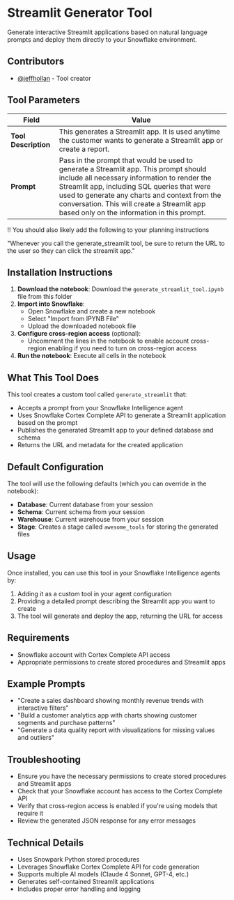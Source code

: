 # Streamlit Generator Tool

Generate interactive Streamlit applications based on natural language prompts and deploy them directly to your Snowflake environment.

## Contributors

- [@jeffhollan](https://github.com/jeffhollan) - Tool creator

## Tool Parameters

| Field | Value |
|-------|-------|
| **Tool Description** | This generates a Streamlit app. It is used anytime the customer wants to generate a Streamlit app or create a report. |
| **Prompt** | Pass in the prompt that would be used to generate a Streamlit app. This prompt should include all necessary information to render the Streamlit app, including SQL queries that were used to generate any charts and context from the conversation. This will create a Streamlit app based only on the information in this prompt. |

‼️ You should also likely add the following to your planning instructions

"Whenever you call the generate_streamlit tool, be sure to return the URL to the user so they can click the streamlit app."

## Installation Instructions

1. **Download the notebook**: Download the `generate_streamlit_tool.ipynb` file from this folder
2. **Import into Snowflake**: 
   - Open Snowflake and create a new notebook
   - Select "Import from IPYNB File" 
   - Upload the downloaded notebook file
3. **Configure cross-region access** (optional): 
   - Uncomment the lines in the notebook to enable account cross-region enabling if you need to turn on cross-region access
4. **Run the notebook**: Execute all cells in the notebook
## What This Tool Does

This tool creates a custom tool called `generate_streamlit` that:
- Accepts a prompt from your Snowflake Intelligence agent
- Uses Snowflake Cortex Complete API to generate a Streamlit application based on the prompt
- Publishes the generated Streamlit app to your defined database and schema
- Returns the URL and metadata for the created application

## Default Configuration

The tool will use the following defaults (which you can override in the notebook):
- **Database**: Current database from your session
- **Schema**: Current schema from your session  
- **Warehouse**: Current warehouse from your session
- **Stage**: Creates a stage called `awesome_tools` for storing the generated files

## Usage

Once installed, you can use this tool in your Snowflake Intelligence agents by:
1. Adding it as a custom tool in your agent configuration
2. Providing a detailed prompt describing the Streamlit app you want to create
3. The tool will generate and deploy the app, returning the URL for access

## Requirements

- Snowflake account with Cortex Complete API access
- Appropriate permissions to create stored procedures and Streamlit apps

## Example Prompts

- "Create a sales dashboard showing monthly revenue trends with interactive filters"
- "Build a customer analytics app with charts showing customer segments and purchase patterns"
- "Generate a data quality report with visualizations for missing values and outliers"

## Troubleshooting

- Ensure you have the necessary permissions to create stored procedures and Streamlit apps
- Check that your Snowflake account has access to the Cortex Complete API
- Verify that cross-region access is enabled if you're using models that require it
- Review the generated JSON response for any error messages

## Technical Details

- Uses Snowpark Python stored procedures
- Leverages Snowflake Cortex Complete API for code generation
- Supports multiple AI models (Claude 4 Sonnet, GPT-4, etc.)
- Generates self-contained Streamlit applications
- Includes proper error handling and logging
